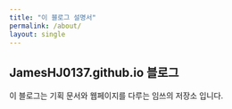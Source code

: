 ```yaml
---
title: "이 블로그 설명서"
permalink: /about/
layout: single
---
```


## JamesHJ0137.github.io 블로그

이 블로그는 기획 문서와 웹페이지를 다루는 임쓰의 저장소 입니다.

